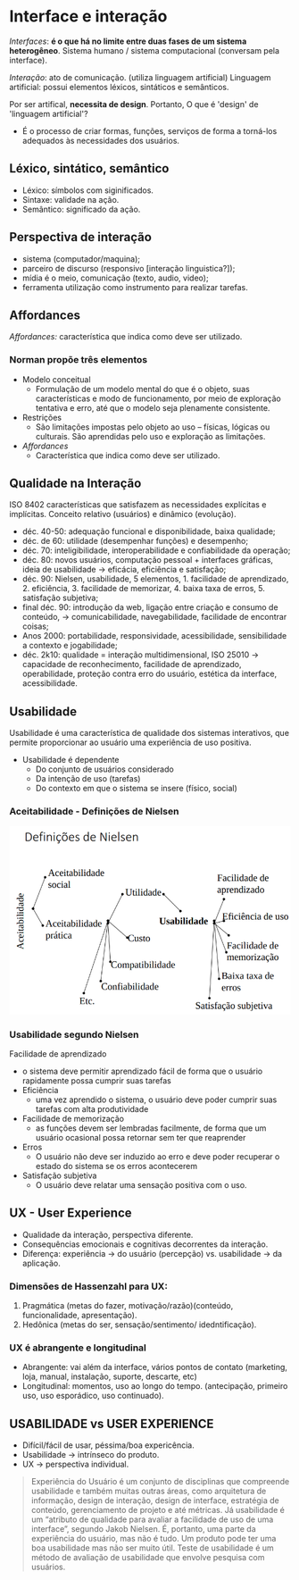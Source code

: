 # Interface e interação
*Interfaces*: **é o que há no limite entre duas fases de um sistema heterogêneo**. Sistema humano / sistema computacional (conversam pela interface).

*Interação*: ato de comunicação. (utiliza linguagem artificial)
Linguagem artificial: possui elementos léxicos, sintáticos e semânticos.

Por ser artifical, **necessita de design**. Portanto, O que é 'design' de 'linguagem artificial'?
- É o processo de criar formas, funções, serviços de forma a torná-los adequados às necessidades dos usuários. 

## Léxico, sintático, semântico
- Léxico: símbolos com siginificados. 
- Sintaxe: validade na ação.
- Semântico: significado da ação.

## Perspectiva de interação
- sistema (computador/maquina);
- parceiro de discurso (responsivo [interação linguistica?]);
- mídia é o meio, comunicação (texto, audio, video);
- ferramenta utilização como instrumento para realizar tarefas. 

## Affordances
*Affordances:* característica que indica como deve ser utilizado. 

### Norman propõe três elementos
- Modelo conceitual
  - Formulação de um modelo mental do que é o objeto, suas características e modo de funcionamento, por meio de exploração tentativa e erro, até que o modelo seja plenamente consistente.
- Restrições
  - São limitações impostas pelo objeto ao uso – físicas, lógicas ou culturais. São aprendidas pelo uso e exploração as limitações.
- *Affordances* 
  - Característica que indica como deve ser utilizado. 

## Qualidade na Interação
ISO 8402 características que satisfazem as necessidades explícitas e implícitas. Conceito relativo (usuários) e dinâmico (evolução).  

- déc. 40-50: adequação funcional e disponibilidade, baixa qualidade;
- déc. de 60: utilidade (desempenhar funções) e desempenho; 
- déc. 70: inteligibilidade, interoperabilidade e confiabilidade da operação; 
- déc. 80: novos usuários, computação pessoal + interfaces gráficas, ideia de usabilidade →  eficácia, eficiência e satisfação; 
- déc. 90: Nielsen, usabilidade, 5 elementos, 1. facilidade de aprendizado, 2. eficiência, 3. facilidade de memorizar, 4. baixa taxa de erros, 5. satisfação subjetiva; 
- final déc. 90: introdução da web, ligação entre criação e consumo de conteúdo, → comunicabilidade, navegabilidade, facilidade de encontrar coisas;
- Anos 2000: portabilidade, responsividade, acessibilidade, sensibilidade a contexto e jogabilidade; 
- déc. 2k10: qualidade = interação multidimensional, ISO 25010 → capacidade de reconhecimento, facilidade de aprendizado, operabilidade, proteção contra erro do usuário, estética da interface, acessibilidade. 

## Usabilidade
Usabilidade é uma característica de qualidade dos sistemas interativos, que permite proporcionar ao usuário uma experiência de uso positiva.

- Usabilidade é dependente
  - Do conjunto de usuários considerado
  - Da intenção de uso (tarefas)
  - Do contexto em que o sistema se insere (físico, social)

### Aceitabilidade - Definições de Nielsen
![](./resources/aceitabilidade-definicoes-nielsen.png)

### Usabilidade segundo Nielsen
Facilidade de aprendizado
  - o sistema deve permitir aprendizado fácil de forma que o usuário rapidamente possa cumprir suas tarefas
- Eficiência
   - uma vez aprendido o sistema, o usuário deve poder cumprir suas tarefas com alta produtividade
- Facilidade de memorização
   - as funções devem ser lembradas facilmente, de forma que um usuário ocasional possa retornar sem ter que reaprender
- Erros
  - O usuário não deve ser induzido ao erro e deve poder recuperar o estado do sistema se os erros acontecerem
- Satisfação subjetiva
   - O usuário deve relatar uma sensação positiva com o uso.

## UX - User Experience
- Qualidade da interação, perspectiva diferente. 
- Consequências emocionais e cognitivas decorrentes da interação.
- Diferença: experiência → do usuário (percepção) vs. usabilidade → da aplicação. 

### Dimensões de Hassenzahl para UX: 
1. Pragmática (metas do fazer, motivação/razão)(conteúdo, funcionalidade, apresentação).
2. Hedônica (metas do ser, sensação/sentimento/ idedntificação).

### UX é abrangente e longitudinal
- Abrangente: vai além da interface, vários pontos de contato (marketing, loja, manual, instalação, suporte, descarte, etc)
- Longitudinal: momentos, uso ao longo do tempo. (antecipação, primeiro uso, uso esporádico, uso continuado). 

## USABILIDADE vs USER EXPERIENCE
- Difícil/fácil de usar, péssima/boa expericência.
- Usabilidade → intrínseco do produto.
- UX → perspectiva individual.

> Experiência do Usuário é um conjunto de disciplinas que compreende usabilidade e também muitas outras áreas, como arquitetura de informação, design de interação, design de interface, estratégia de conteúdo, gerenciamento de projeto e até métricas.
> Já usabilidade é um “atributo de qualidade para avaliar a facilidade de uso de uma interface”, segundo Jakob Nielsen. É, portanto, uma parte da experiência do usuário, mas não é tudo. Um produto pode ter uma boa usabilidade mas não ser muito útil. Teste de usabilidade é um método de avaliação de usabilidade que envolve pesquisa com usuários.
